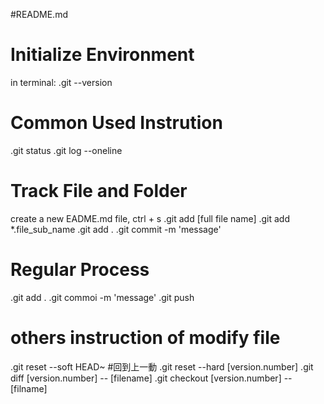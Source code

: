 #README.md
# Initialize Environment
in terminal:
.git --version
# Common Used Instrution
.git status
.git log --oneline
# Track File and Folder
create a new EADME.md file, ctrl + s
.git add [full file name]
.git add *.file_sub_name
.git add .
.git commit -m 'message'
# Regular Process
.git add .
.git commoi -m 'message'
.git push
# others instruction of modify file
.git reset --soft HEAD~ #回到上一動
.git reset --hard [version.number]
.git diff [version.number] -- [filename]
.git checkout [version.number] -- [filname]